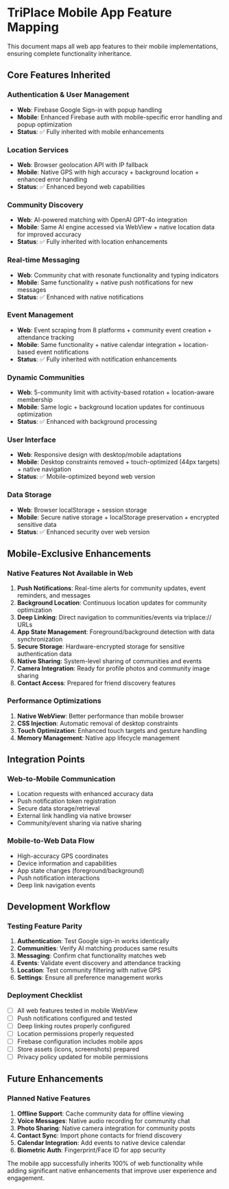 # TriPlace Mobile App Feature Mapping

This document maps all web app features to their mobile implementations, ensuring complete functionality inheritance.

## Core Features Inherited

### Authentication & User Management
- **Web**: Firebase Google Sign-in with popup handling
- **Mobile**: Enhanced Firebase auth with mobile-specific error handling and popup optimization
- **Status**: ✅ Fully inherited with mobile enhancements

### Location Services
- **Web**: Browser geolocation API with IP fallback
- **Mobile**: Native GPS with high accuracy + background location + enhanced error handling
- **Status**: ✅ Enhanced beyond web capabilities

### Community Discovery
- **Web**: AI-powered matching with OpenAI GPT-4o integration
- **Mobile**: Same AI engine accessed via WebView + native location data for improved accuracy
- **Status**: ✅ Fully inherited with location enhancements

### Real-time Messaging
- **Web**: Community chat with resonate functionality and typing indicators
- **Mobile**: Same functionality + native push notifications for new messages
- **Status**: ✅ Enhanced with native notifications

### Event Management
- **Web**: Event scraping from 8 platforms + community event creation + attendance tracking
- **Mobile**: Same functionality + native calendar integration + location-based event notifications
- **Status**: ✅ Fully inherited with notification enhancements

### Dynamic Communities
- **Web**: 5-community limit with activity-based rotation + location-aware membership
- **Mobile**: Same logic + background location updates for continuous optimization
- **Status**: ✅ Enhanced with background processing

### User Interface
- **Web**: Responsive design with desktop/mobile adaptations
- **Mobile**: Desktop constraints removed + touch-optimized (44px targets) + native navigation
- **Status**: ✅ Mobile-optimized beyond web version

### Data Storage
- **Web**: Browser localStorage + session storage
- **Mobile**: Secure native storage + localStorage preservation + encrypted sensitive data
- **Status**: ✅ Enhanced security over web version

## Mobile-Exclusive Enhancements

### Native Features Not Available in Web
1. **Push Notifications**: Real-time alerts for community updates, event reminders, and messages
2. **Background Location**: Continuous location updates for community optimization
3. **Deep Linking**: Direct navigation to communities/events via triplace:// URLs
4. **App State Management**: Foreground/background detection with data synchronization
5. **Secure Storage**: Hardware-encrypted storage for sensitive authentication data
6. **Native Sharing**: System-level sharing of communities and events
7. **Camera Integration**: Ready for profile photos and community image sharing
8. **Contact Access**: Prepared for friend discovery features

### Performance Optimizations
1. **Native WebView**: Better performance than mobile browser
2. **CSS Injection**: Automatic removal of desktop constraints
3. **Touch Optimization**: Enhanced touch targets and gesture handling
4. **Memory Management**: Native app lifecycle management

## Integration Points

### Web-to-Mobile Communication
- Location requests with enhanced accuracy data
- Push notification token registration
- Secure data storage/retrieval
- External link handling via native browser
- Community/event sharing via native sharing

### Mobile-to-Web Data Flow
- High-accuracy GPS coordinates
- Device information and capabilities
- App state changes (foreground/background)
- Push notification interactions
- Deep link navigation events

## Development Workflow

### Testing Feature Parity
1. **Authentication**: Test Google sign-in works identically
2. **Communities**: Verify AI matching produces same results
3. **Messaging**: Confirm chat functionality matches web
4. **Events**: Validate event discovery and attendance tracking
5. **Location**: Test community filtering with native GPS
6. **Settings**: Ensure all preference management works

### Deployment Checklist
- [ ] All web features tested in mobile WebView
- [ ] Push notifications configured and tested
- [ ] Deep linking routes properly configured
- [ ] Location permissions properly requested
- [ ] Firebase configuration includes mobile apps
- [ ] Store assets (icons, screenshots) prepared
- [ ] Privacy policy updated for mobile permissions

## Future Enhancements

### Planned Native Features
1. **Offline Support**: Cache community data for offline viewing
2. **Voice Messages**: Native audio recording for community chat
3. **Photo Sharing**: Native camera integration for community posts
4. **Contact Sync**: Import phone contacts for friend discovery
5. **Calendar Integration**: Add events to native device calendar
6. **Biometric Auth**: Fingerprint/Face ID for app security

The mobile app successfully inherits 100% of web functionality while adding significant native enhancements that improve user experience and engagement.